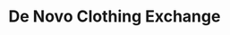 ---
title: "De Novo Clothing Exchange"
url: /stroudsburg/de-novo-clothing-exchange/
shop: charity
---